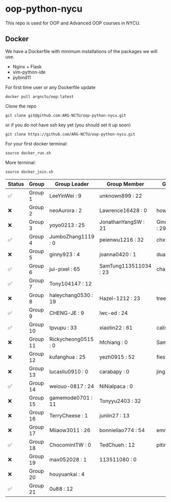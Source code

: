 # oop-python-nycu

This repo is used for OOP and Advanced OOP courses in NYCU.

## Docker

We have a Dockerfile with minimum installations of the packages we will use.
* Nginx + Flask
* vim-python-ide
* pybind11

For first time user or any Dockerfile update
```
docker pull argnctu/oop:latest
```

Clone the repo
```
git clone git@github.com:ARG-NCTU/oop-python-nycu.git
```
or if you do not have ssh key yet (you should set it up soon)
```
git clone https://github.com/ARG-NCTU/oop-python-nycu.git
```

For your first docker terminal:
```
source docker_run.sh
```

More terminal:
```
source docker_join.sh
```

<!--START_SECTION:pytest-->
| Status | Group | Group Leader | Group Member | Group Member.1 |
| ------ | ------ | ------ | ------ | ------ |
| ✅ | Group 1 | LeeYinWei : 9 | unknown899 : 22 |  |
| ❌ | Group 2 | neoAurora : 2 | Lawrence16428 : 0 | howardhung14 : 14 |
| ❌ | Group 3 | yoyo0213 : 25 | JonathanYangSW : 21 | GinoChen113511247 : 29 |
| ✅ | Group 4 | JumboZhang1119 : 0 | peienwu1216 : 32 | chxyuuu : 21 |
| ❌ | Group 5 | ginny923 : 4 | joanna0420 : 1 | dua0505 : 1 |
| ✅ | Group 6 | jui-pixel : 65 | SamTung113511034 : 23 | charles691 : 34 |
| ✅ | Group 7 | Tony104147 : 12 |  |  |
| ❌ | Group 8 | haleychang0530 : 19 | Hazel-1212 : 23 | tree1014 : 1 |
| ✅ | Group 9 | CHENG-JE : 9 | lwc-ed : 24 |  |
| ✅ | Group 10 | tpvupu : 33 | xiaotin22 : 61 | calistayang : 12 |
| ❌ | Group 11 | Rickycheong0515 : 0 | hfchiang : 0 | Samuel11GitHub : 0 |
| ❌ | Group 12 | kufanghua : 25 | yezh0915 : 52 | fiesta0217 : 10 |
| ❌ | Group 13 | lucasliu0910 : 0 | carabapy : 0 | jing1688 : 59 |
| ✅ | Group 14 | weiouo-0817 : 24 | NiNialpaca : 0 |  |
| ❌ | Group 15 | gamemode0701 : 11 | Tonyyu2403 : 32 |  |
| ❌ | Group 16 | TerryCheese : 1 | junlin27 : 13 |  |
| ❌ | Group 17 | Miiaow3011 : 26 | bonnieliao774 : 54 | emmazheng0318 : 3 |
| ✅ | Group 18 | ChocomintTW : 0 | TedChueh : 12 | pitinghsu : 0 |
| ❌ | Group 19 | max052028 : 1 | 113511080 : 0 |  |
| ❌ | Group 20 | houyuankai : 4 |  |  |
| ✅ | Group 21 | 0u88 : 12 |  |  |
<!--END_SECTION:pytest-->